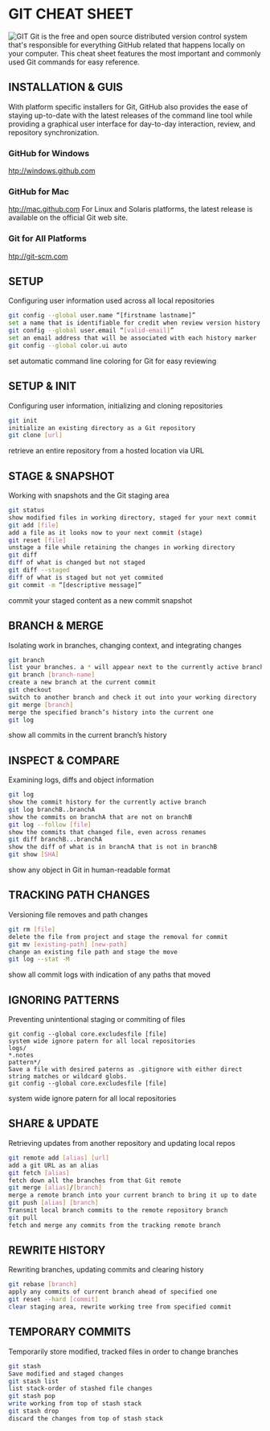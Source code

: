 # GIT CHEAT SHEET
![GIT](https://cdn.iconscout.com/icon/free/png-512/free-git-17-1175218.png?f=webp&w=50)
Git is the free and open source distributed version control system that's responsible for everything GitHub related that happens locally on your computer. This cheat sheet features the most important and commonly used Git commands for easy reference.
## INSTALLATION & GUIS
With platform specific installers for Git, GitHub also provides the ease of staying up-to-date with the latest releases of the command line tool while providing a graphical user interface for day-to-day interaction, review, and repository synchronization.
### GitHub for Windows
[htp://windows.github.com](https://windows.github.com/)
### GitHub for Mac
[htp://mac.github.com](https://mac.github.com/)
For Linux and Solaris platforms, the latest release is available on the official Git web site.
### Git for All Platforms
[htp://git-scm.com](https://git-scm.com/)
## SETUP
Configuring user information used across all local repositories
```sh
git config --global user.name “[firstname lastname]”
set a name that is identifiable for credit when review version history
git config --global user.email “[valid-email]”
set an email address that will be associated with each history marker
git config --global color.ui auto
```
set automatic command line coloring for Git for easy reviewing
## SETUP & INIT
Configuring user information, initializing and cloning repositories
```sh
git init
initialize an existing directory as a Git repository
git clone [url]
```
retrieve an entire repository from a hosted location via URL
## STAGE & SNAPSHOT
Working with snapshots and the Git staging area
```sh
git status
show modified files in working directory, staged for your next commit
git add [file]
add a file as it looks now to your next commit (stage)
git reset [file]
unstage a file while retaining the changes in working directory
git diff
diff of what is changed but not staged
git diff --staged
diff of what is staged but not yet commited
git commit -m “[descriptive message]”
```
commit your staged content as a new commit snapshot
## BRANCH & MERGE
Isolating work in branches, changing context, and integrating changes
```sh
git branch
list your branches. a * will appear next to the currently active branch
git branch [branch-name]
create a new branch at the current commit
git checkout
switch to another branch and check it out into your working directory
git merge [branch]
merge the specified branch’s history into the current one
git log
```
show all commits in the current branch’s history
## INSPECT & COMPARE
Examining logs, diffs and object information
```sh
git log
show the commit history for the currently active branch
git log branchB..branchA
show the commits on branchA that are not on branchB
git log --follow [file]
show the commits that changed file, even across renames
git diff branchB...branchA
show the diff of what is in branchA that is not in branchB
git show [SHA]
```
show any object in Git in human-readable format
## TRACKING PATH CHANGES
Versioning file removes and path changes
```sh
git rm [file]
delete the file from project and stage the removal for commit
git mv [existing-path] [new-path]
change an existing file path and stage the move
git log --stat -M
```
show all commit logs with indication of any paths that moved
## IGNORING PATTERNS
Preventing unintentional staging or commiting of files
```
git config --global core.excludesfile [file]
system wide ignore patern for all local repositories
logs/
*.notes
pattern*/
Save a file with desired paterns as .gitignore with either direct string matches or wildcard globs.
git config --global core.excludesfile [file]
```
system wide ignore patern for all local repositories
## SHARE & UPDATE
Retrieving updates from another repository and updating local repos
```sh
git remote add [alias] [url]
add a git URL as an alias
git fetch [alias]
fetch down all the branches from that Git remote
git merge [alias]/[branch]
merge a remote branch into your current branch to bring it up to date
git push [alias] [branch]
Transmit local branch commits to the remote repository branch
git pull
fetch and merge any commits from the tracking remote branch
```
## REWRITE HISTORY
Rewriting branches, updating commits and clearing history
```sh
git rebase [branch]
apply any commits of current branch ahead of specified one
git reset --hard [commit]
clear staging area, rewrite working tree from specified commit
```
## TEMPORARY COMMITS
Temporarily store modified, tracked files in order to change branches
```sh
git stash
Save modified and staged changes
git stash list
list stack-order of stashed file changes
git stash pop
write working from top of stash stack
git stash drop
discard the changes from top of stash stack
```
